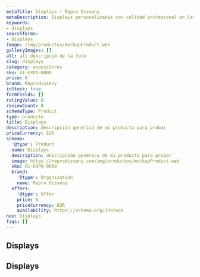 ```yaml
---
metaTitle: Displays | Repro Disseny
metaDescription: Displays personalizadas con calidad profesional en Cataluña.
keywords:
- displays
searchTerms:
- displays
image: /img/productos/mockupProduct.web
galleryImages: []
alt: alt descripció de la foto
slug: displays
category: expositores
sku: 01-EXPO-0008
price: 0
brand: Reprodisseny
inStock: true
formFields: []
ratingValue: 0
reviewCount: 0
schemaType: Product
type: producto
title: Displays
description: descripción genérica de mi producto para probar
priceCurrency: EUR
schema:
  '@type': Product
  name: Displays
  description: descripción genérica de mi producto para probar
  image: https://reprodisseny.com/img/productos/mockupProduct.web
  sku: 01-EXPO-0008
  brand:
    '@type': Organization
    name: Repro Disseny
  offers:
    '@type': Offer
    price: 0
    priceCurrency: EUR
    availability: https://schema.org/InStock
nav: Displays
faqs: []
---
```


## Displays

## Displays
